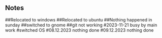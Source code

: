 ## Notes

##Relocated to windows
##Relocated to ubuntu
##Nothing happened in sunday
##switched to gnome
##git not working
#2023-11-21 busy by main work
#switched OS
#08.12.2023 nothing done
#09.12.2023 nothing done
